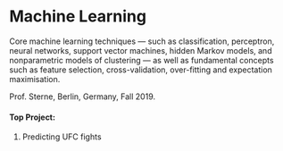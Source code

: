 # Machine Learning
Core machine learning techniques — such as classification, perceptron, neural networks, support vector machines, hidden Markov models, and nonparametric models of clustering — as well as fundamental concepts such as feature selection, cross-validation, over-fitting and expectation maximisation.

Prof. Sterne, Berlin, Germany, Fall 2019.

#### Top Project:
1. Predicting UFC fights
